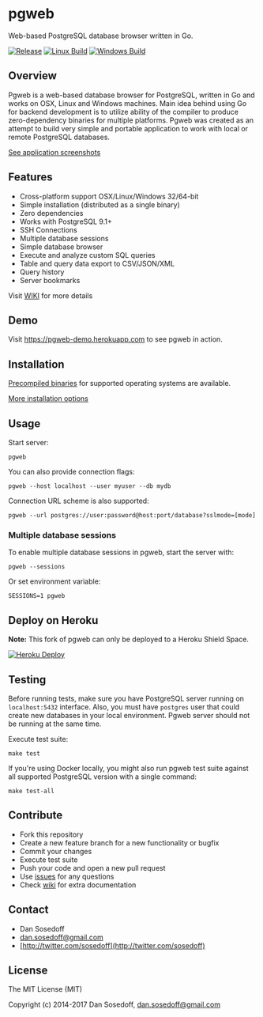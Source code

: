 # pgweb

Web-based PostgreSQL database browser written in Go.

[![Release](https://img.shields.io/github/release/sosedoff/pgweb.svg?label=Release)](https://github.com/sosedoff/pgweb/releases)
[![Linux Build](https://img.shields.io/travis/sosedoff/pgweb.svg?label=Linux)](https://travis-ci.org/sosedoff/pgweb)
[![Windows Build](https://img.shields.io/appveyor/ci/sosedoff/pgweb/master.svg?label=Windows)](https://ci.appveyor.com/project/sosedoff/pgweb)

## Overview

Pgweb is a web-based database browser for PostgreSQL, written in Go and works
on OSX, Linux and Windows machines. Main idea behind using Go for backend development
is to utilize ability of the compiler to produce zero-dependency binaries for
multiple platforms. Pgweb was created as an attempt to build very simple and portable
application to work with local or remote PostgreSQL databases.

[See application screenshots](SCREENS.md)

## Features

- Cross-platform support OSX/Linux/Windows 32/64-bit
- Simple installation (distributed as a single binary)
- Zero dependencies
- Works with PostgreSQL 9.1+
- SSH Connections
- Multiple database sessions
- Simple database browser
- Execute and analyze custom SQL queries
- Table and query data export to CSV/JSON/XML
- Query history
- Server bookmarks

Visit [WIKI](https://github.com/sosedoff/pgweb/wiki) for more details

## Demo

Visit https://pgweb-demo.herokuapp.com to see pgweb in action.

## Installation

[Precompiled binaries](https://github.com/sosedoff/pgweb/releases) for supported
operating systems are available.

[More installation options](https://github.com/sosedoff/pgweb/wiki/Installation)

## Usage

Start server:

```
pgweb
```

You can also provide connection flags:

```
pgweb --host localhost --user myuser --db mydb
```

Connection URL scheme is also supported:

```
pgweb --url postgres://user:password@host:port/database?sslmode=[mode]
```

### Multiple database sessions

To enable multiple database sessions in pgweb, start the server with:

```
pgweb --sessions
```

Or set environment variable:

```
SESSIONS=1 pgweb
```

## Deploy on Heroku

**Note:** This fork of pgweb can only be deployed to a Heroku Shield Space.

[![Heroku Deploy](https://www.herokucdn.com/deploy/button.svg)](https://heroku.com/deploy?template=https://github.com/robanderton/pgweb#shield)

## Testing

Before running tests, make sure you have PostgreSQL server running on `localhost:5432`
interface. Also, you must have `postgres` user that could create new databases
in your local environment. Pgweb server should not be running at the same time.

Execute test suite:

```
make test
```

If you're using Docker locally, you might also run pgweb test suite against
all supported PostgreSQL version with a single command:

```
make test-all
```

## Contribute

- Fork this repository
- Create a new feature branch for a new functionality or bugfix
- Commit your changes
- Execute test suite
- Push your code and open a new pull request
- Use [issues](https://github.com/sosedoff/pgweb/issues) for any questions
- Check [wiki](https://github.com/sosedoff/pgweb/wiki) for extra documentation

## Contact

- Dan Sosedoff
- [dan.sosedoff@gmail.com](mailto:dan.sosedoff@gmail.com)
- [http://twitter.com/sosedoff](http://twitter.com/sosedoff)

## License

The MIT License (MIT)

Copyright (c) 2014-2017 Dan Sosedoff, <dan.sosedoff@gmail.com>
